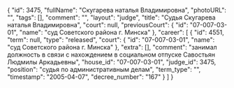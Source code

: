 {
    "id": 3475,
    "fullName": "Скугарева наталья Владимировна",
    "photoURL": "",
    "tags": [],
    "comment": "",
    "layout": "judge",
    "title": "Судья Скугарева наталья Владимировна",
    "court": null,
    "previousCourt": {
        "id": "07-007-03-01",
        "name": "суд Советского района г. Минска"
    },
    "career": [
        {
            "id": 4551,
            "term": null,
            "type": "released",
            "court": {
                "id": "07-007-03-01",
                "name": "суд Советского района г. Минска"
            },
            "extra": [],
            "comment": "занимал должность в связи с нахождением в социальном отпуске Савостьян Людмилы Аркадьевны",
            "house_id": "07-007-03-01",
            "judge_id": 3475,
            "position": "судья по административным делам",
            "term_type": "",
            "timestamp": "2005-04-07",
            "decree_number": "167"
        }
    ]
}